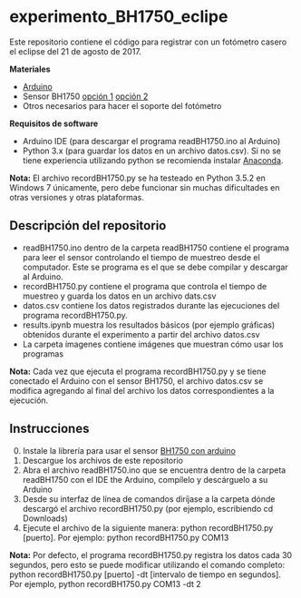 # experimento_BH1750_eclipe
Este repositorio contiene el código para registrar con un fotómetro casero el eclipse del 21 de agosto de 2017.

**Materiales**
+ [Arduino](https://www.arduino.cc/)
+ Sensor BH1750 [opción 1](https://www.ardobot.com/catalogsearch/result/?q=BH1750&cat=) [opción 2](http://www.didacticaselectronicas.com/index.php/sensores/modulo-sensor-de-luz-detail)
+ Otros necesarios para hacer el soporte del fotómetro

**Requisitos de software**
+ Arduino IDE (para descargar el programa readBH1750.ino al Arduino)
+ Python 3.x (para guardar los datos en un archivo datos.csv). Si no se tiene experiencia utilizando python se recomienda instalar [Anaconda](https://www.continuum.io/downloads).

**Nota:** El archivo recordBH1750.py se ha testeado en Python 3.5.2 en Windows 7 únicamente, pero debe funcionar sin muchas dificultades en otras versiones y otras plataformas.

## Descripción del repositorio
+ readBH1750.ino dentro de la carpeta readBH1750 contiene el programa para leer el sensor controlando el tiempo de muestreo desde el computador. Este se programa es el que se debe compilar y descargar al Arduino.
+ recordBH1750.py contiene el programa que controla el tiempo de muestreo y guarda los datos en un archivo dats.csv
+ datos.csv contiene los datos registrados durante las ejecuciones del programa recordBH1750.py.
+ results.ipynb muestra los resultados básicos (por ejemplo gráficas) obtenidos durante el experimento a partir del archivo datos.csv
+ La carpeta ímagenes contiene imágenes que muestran cómo usar los programas 

**Nota:** Cada vez que ejecuta el programa recordBH1750.py y se tiene conectado el Arduino con el sensor BH1750, el archivo datos.csv se modifica agregando al final del archivo los datos correspondientes a la ejecución.

## Instrucciones
0. Instale la librería para usar el sensor [BH1750 con arduino](https://github.com/claws/BH1750)
1. Descargue los archivos de este repositorio
2. Abra el archivo readBH1750.ino que se encuentra dentro de la carpeta readBH1750 con el IDE the Arduino, compílelo y descárguelo a su Arduino
3. Desde su interfaz de línea de comandos diríjase a la carpeta dónde descargó el archivo recordBH1750.py (por ejemplo, escribiendo cd Downloads)
4. Ejecute el archivo de la siguiente manera: python recordBH1750.py [puerto]. Por ejemplo: python recordBH1750.py COM13

**Nota:** Por defecto, el programa recordBH1750.py registra los datos cada 30 segundos, pero esto se puede modificar utilizando el comando completo: python recordBH1750.py [puerto] -dt [intervalo de tiempo en segundos]. Por ejemplo, python recordBH1750.py COM13 -dt 2

